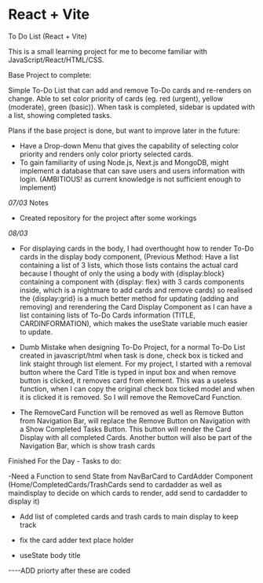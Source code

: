 # React + Vite

To Do List (React + Vite)

This is a small learning project for me to become familiar with JavaScript/React/HTML/CSS.

Base Project to complete:

Simple To-Do List that can add and remove To-Do cards and re-renders on change. Able to set color priority of cards (eg. red (urgent),
yellow (moderate), green (basic)). When task is completed, sidebar is updated with a list, showing completed tasks.



Plans if the base project is done, but want to improve later in the future:
- Have a Drop-down Menu that gives the capability of selecting color priority and renders only color priorty selected cards.
- To gain familiarity of using Node.js, Next.js and MongoDB, might implement a database that can save users and users information with
    login. (AMBITIOUS! as current knowledge is not sufficient enough to implement)


*07/03* Notes

- Created repository for the project after some workings

*08/03*


- For displaying cards in the body, I had overthought how to render To-Do cards in the display body component, (Previous Method: Have a list containing a list of 3 lists, which those lists contains the actual card because I thought of only the using a body with {display:block} containing a component with {display: flex} with 3 cards components inside, which is a nightmare to add cards and remove cards) so realised the {display:grid} is a much better method for updating (adding and removing) and rerendering the Card Display Component as I can have a list containing lists of To-Do Cards information (TITLE, CARDINFORMATION), which makes the useState variable much easier to update.

- Dumb Mistake when designing To-Do Project, for a normal To-Do List created in javascript/html when task is done, check box is ticked and link staight through list element. For my project, I started with a removal button where the Card Title is typed in input box and when remove button is clicked, it removes card from element. This was a useless function, when I can copy the original check box ticked model and when it is clicked it is removed. So I will remove the RemoveCard Function.

- The RemoveCard Function will be removed as well as Remove Button from Navigation Bar, will replace the Remove Button on Navigation with a Show Completed Tasks Button. This button will render the Card Display with all completed Cards. Another button will also be part of the Navigation Bar, which is show trash cards

Finished For the Day - Tasks to do: 

-Need a Function to send State from NavBarCard to CardAdder Component (Home/CompletedCards/TrashCards send to cardadder as well as maindisplay to decide on which cards to render, add send to cardadder to display it)

- Add list of completed cards and trash cards to main display to keep track

- fix the card adder text place holder

- useState body title

----ADD priorty after these are coded